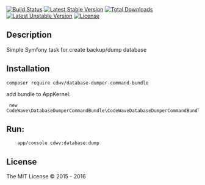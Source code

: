 [![Build Status](https://travis-ci.org/cdwv/MysqlDumperCommandBundle.svg)](https://github.com/cdwv/MysqlDumperCommandBundle) [![Latest Stable Version](https://poser.pugx.org/cdwv/mysql-dumper-command-bundle/v/stable)](https://packagist.org/packages/cdwv/mysql-dumper-command-bundle) [![Total Downloads](https://poser.pugx.org/cdwv/mysql-dumper-command-bundle/downloads)](https://packagist.org/packages/cdwv/mysql-dumper-command-bundle) [![Latest Unstable Version](https://poser.pugx.org/cdwv/mysql-dumper-command-bundle/v/unstable)](https://packagist.org/packages/cdwv/mysql-dumper-command-bundle) [![License](https://poser.pugx.org/cdwv/mysql-dumper-command-bundle/license)](https://packagist.org/packages/cdwv/mysql-dumper-command-bundle)

Description
------------
Simple Symfony task for create backup/dump database

Installation
------------

```
composer require cdwv/database-dumper-command-bundle
```

add bundle to AppKernel:
```
 new CodeWave\DatabaseDumperCommandBundle\CodeWaveDatabaseDumperCommandBundle(),
```

Run:
------------

```
    app/console cdwv:database:dump
```

## License
The MIT License &copy; 2015 - 2016